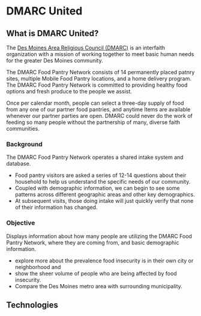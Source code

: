 # DMARC United

## What is DMARC United?

The [Des Moines Area Religious Council (DMARC)](https://dmarcunited.org/) is an interfaith organization with a mission of working together to meet basic human needs for the greater Des Moines community.

The DMARC Food Pantry Network consists of 14 permanently placed patnry sites, multiple Mobile Food Pantry locations, and a home delivery program. The DMARC Food Pantry Network is committed to providing healthy food options and fresh produce to the people we assist.

Once per calendar month, people can select a three-day supply of food from any one of our partner food pantries, and anytime Items are available whenever our partner parties are open. DMARC could never do the work of feeding so many people without the partnership of many, diverse faith communities.

### Background

The DMARC Food Pantry Network operates a shared intake system and database.

- Food pantry visitors are asked a series of 12-14 questions about their household to help us understand the specific needs of our community.
- Coupled with demographic information, we can begin to see some patterns across different geographic areas and other key demographics.
- At subsequent visits, those doing intake will just quickly verify that none of their information has changed.

### Objective

Displays information about how many people are utilizing the DMARC Food Pantry Network, where they are coming from, and basic demographic information.

- explore more about the prevalence food insecurity is in their own city or neighborhood and
- show the sheer volume of people who are being affected by food insecurity.
- Compare the Des Moines metro area with surrounding municipality.

## Technologies
